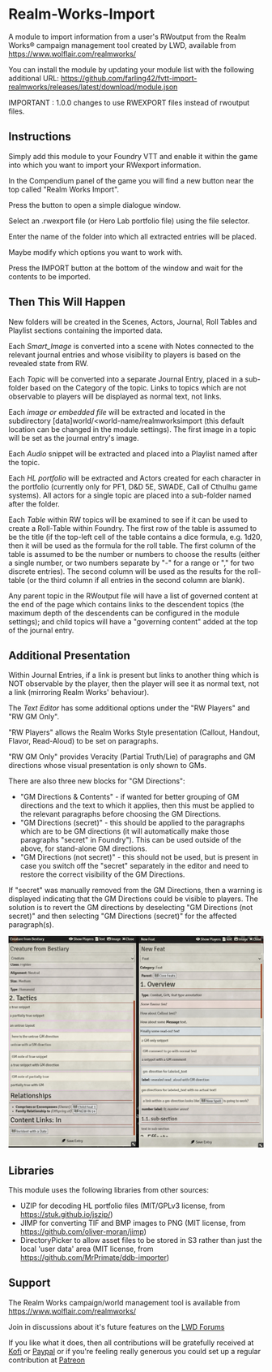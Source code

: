 # Realm-Works-Import
A module to import information from a user's RWoutput from the Realm Works® campaign management tool created by LWD, available from https://www.wolflair.com/realmworks/

You can install the module by updating your module list with the following additional URL: https://github.com/farling42/fvtt-import-realmworks/releases/latest/download/module.json

IMPORTANT : 1.0.0 changes to use RWEXPORT files instead of rwoutput files.

## Instructions
Simply add this module to your Foundry VTT and enable it within the game into which you want to import your RWexport information.

In the Compendium panel of the game you will find a new button near the top called "Realm Works Import".

Press the button to open a simple dialogue window.

Select an .rwexport file (or Hero Lab portfolio file) using the file selector.

Enter the name of the folder into which all extracted entries will be placed.

Maybe modify which options you want to work with.

Press the IMPORT button at the bottom of the window and wait for the contents to be imported.

## Then This Will Happen

New folders will be created in the Scenes, Actors, Journal, Roll Tables and Playlist sections containing the imported data.

Each *Smart_Image* is converted into a scene with Notes connected to the relevant journal entries and whose visibility to players is based on the revealed state from RW.

Each *Topic* will be converted into a separate Journal Entry, placed in a sub-folder based on the Category of the topic. Links to topics which are not observable to players will be displayed as normal text, not links.

Each *image or embedded file* will be extracted and located in the subdirectory \[data]world/<world-name/realmworksimport  (this default location can be changed in the module settings). The first image in a topic will be set as the journal entry's image.

Each *Audio* snippet will be extracted and placed into a Playlist named after the topic.

Each *HL portfolio* will be extracted and Actors created for each character in the portfolio (currently only for PF1, D&D 5E, SWADE, Call of Cthulhu game systems). All actors for a single topic are placed into a sub-folder named after the folder.

Each *Table* within RW topics will be examined to see if it can be used to create a Roll-Table within Foundry. The first row of the table is assumed to be the title (if the top-left cell of the table contains a dice formula, e.g. 1d20, then it will be used as the formula for the roll table.  The first column of the table is assumed to be the number or numbers to choose the results (either a single number, or two numbers separate by "-" for a range or "," for two discrete entries). The second column will be used as the results for the roll-table (or the third column if all entries in the second column are blank).

Any parent topic in the RWoutput file will have a list of governed content at the end of the page which contains links to the descendent topics (the maximum depth of the descendents can be configured in the module settings); and child topics will have a "governing content" added at the top of the journal entry.

## Additional Presentation

Within Journal Entries, if a link is present but links to another thing which is NOT observable by the player, then the player will see it as normal text, not a link (mirroring Realm Works' behaviour).

The *Text Editor* has some additional options under the "RW Players" and "RW GM Only".

"RW Players" allows the Realm Works Style presentation (Callout, Handout, Flavor, Read-Aloud) to be set on paragraphs.

"RW GM Only" provides Veracity (Partial Truth/Lie) of paragraphs and GM directions whose visual presentation is only shown to GMs.

There are also three new blocks for "GM Directions":
- "GM Directions & Contents" - if wanted for better grouping of GM directions and the text to which it applies, then this must be applied to the relevant paragraphs before choosing the GM Directions.
- "GM Directions (secret)" - this should be applied to the paragraphs which are to be GM directions (it will automatically make those paragraphs "secret" in Foundry"). This can be used outside of the above, for stand-alone GM directions.
- "GM Directions (not secret)" - this should not be used, but is present in case you switch off the "secret" separately in the editor and need to restore the correct visibility of the GM Directions.

If "secret" was manually removed from the GM Directions, then a warning is displayed indicating that the GM Directions could be visible to players. The solution is to revert the GM directions by deselecting "GM Directions (not secret)" and then selecting "GM Directions (secret)" for the affected paragraph(s).

![Text Editor](https://github.com/farling42/fvtt-import-realmworks/blob/master/screen-capture.png)

## Libraries
This module uses the following libraries from other sources:
- UZIP for decoding HL portfolio files (MIT/GPLv3 license, from https://stuk.github.io/jszip/)
- JIMP for converting TIF and BMP images to PNG (MIT license, from https://github.com/oliver-moran/jimp)
- DirectoryPicker to allow asset files to be stored in S3 rather than just the local 'user data' area (MIT license, from https://github.com/MrPrimate/ddb-importer)

## Support
The Realm Works campaign/world management tool is available from https://www.wolflair.com/realmworks/

Join in discussions about it's future features on the [LWD Forums](https://forums.wolflair.com/showthread.php?t=65924)

If you like what it does, then all contributions will be gratefully received at [Kofi](https://ko-fi.com/farling) or [Paypal](https://paypal.me/farling)
or if you're feeling really generous you could set up a regular contribution at [Patreon](https://www.patreon.com/amusingtime) 
